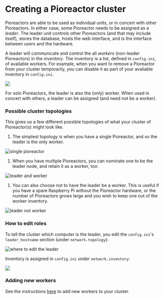 # Creating a Pioreactor cluster

Pioreactors are able to be used as individual units, or in concert with other Pioreactors. In either case, some Pioreactor needs to be assigned as a _leader_. The leader unit controls other Pioreactors (and that may include itself), stores the database, hosts the web interface, and is the interface between users and the hardware.

A leader will communicate and control the all _workers_ (non-leader Pioreactors) in the _inventory_. The inventory is a list, defined in `config.ini`, of available workers. For example, when you want to remove a Pioreactor from your cluster temporarily, you can disable it as part of your available inventory in `config.ini`.

![](https://user-images.githubusercontent.com/884032/103158311-5316e380-478a-11eb-9425-6bb0df079d58.png)

For solo Pioreactors, the leader is also the (only) worker. When used in concert with others, a leader can be assigned (and need not be a worker).

### Possible cluster topologies

This gives us a few different possible topologies of what your cluster of Pioreactor(s) might look like.

1.  The simplest topology is when you have a single Pioreactor, and so the leader is the only worker.

![single pioreactor](https://user-images.githubusercontent.com/884032/103158118-69bc3b00-4788-11eb-8a32-a5580896a3a9.png)

1.  When you have multiple Pioreactors, you can nominate one to be the leader node, and retain it as a worker, too:

![leader and worker](https://user-images.githubusercontent.com/884032/103158257-c0764480-4789-11eb-8c83-6fb87f807a49.png)

1.  You can also choose not to have the leader be a worker. This is useful if you have a spare Raspberry Pi without the Pioreactor hardware, or the number of Pioreactors grows large and you wish to keep one out of the worker inventory.

![leader not worker](https://user-images.githubusercontent.com/884032/103158281-eac80200-4789-11eb-9acc-4fc680d180b9.png)

### How to edit roles

To tell the cluster which computer is the leader, you edit the `config.ini`'s `leader_hostname` section (under `network.topology`):

![where to edit the leader](https://user-images.githubusercontent.com/884032/103158348-b43eb700-478a-11eb-80d9-883458107f31.png)

Inventory is assigned in `config.ini` under `network.inventory`:

![](https://user-images.githubusercontent.com/884032/103158311-5316e380-478a-11eb-9425-6bb0df079d58.png)

### Adding new workers

See the instructions [here](/user_guide/Raspberry%20Pi%20set%20up%20and%20software%20installation#adding-workers-to-your-cluster) to add new workers to your cluster.